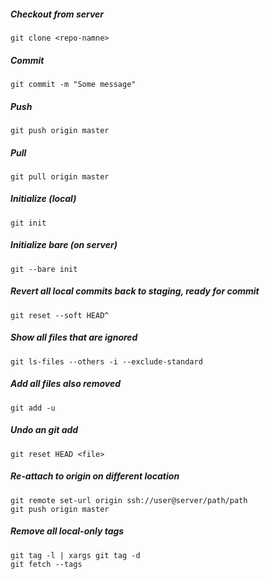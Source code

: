 ##### Checkout from server
```
git clone <repo-namne>
```
##### Commit
```
git commit -m "Some message"
```
##### Push
```
git push origin master
```
##### Pull
```
git pull origin master
```
##### Initialize (local)
```
git init
```
##### Initialize bare (on server)
```
git --bare init
```
##### Revert all local commits back to staging, ready for commit
```
git reset --soft HEAD^
```
##### Show all files that are ignored
```
git ls-files --others -i --exclude-standard
```
##### Add all files also removed
```
git add -u
```
##### Undo an git add
```
git reset HEAD <file>
```
##### Re-attach to origin on different location
```
git remote set-url origin ssh://user@server/path/path
git push origin master
```
##### Remove all local-only tags
```
git tag -l | xargs git tag -d
git fetch --tags
```